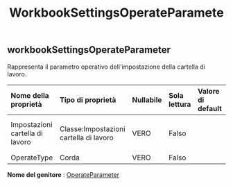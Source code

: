 ﻿---
title: WorkbookSettingsOperateParamete
second_title: Aspose.Cells Cloud Documen
type: docs
url: /it/specification/model/workbooksettingsoperateparameter/
description: "Aspose.Cells Specifica del modello cloud: WorkbookSettingsOperateParameter. Gestisci facilmente Excel e altri fogli di calcolo con funzionalità come apertura, generazione, modifica, divisione, unione, confronto e conversione"
kwords: Excel, Office, Foglio di calcolo, Cloud REST API, WorkbookSettingsOperateParameter
weight: 50
---
## **workbookSettingsOperateParameter**

 Rappresenta il parametro operativo dell'impostazione della cartella di lavoro.

| Nome della proprietà| Tipo di proprietà| Nullabile| Sola lettura| Valore di default| Descrizione|
|:- |:- |:- |:- |:- |:- |
| Impostazioni cartella di lavoro| Classe:Impostazioni cartella di lavoro| VERO| Falso|| Rappresenta l'impostazione della cartella di lavoro.|
| OperateType| Corda| VERO| Falso|||

**Nome del genitore** : [OperateParameter](/specification/model/operateparameter)

